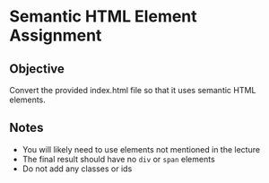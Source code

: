 # Semantic HTML Element Assignment

## Objective
Convert the provided index.html file so that it uses semantic HTML elements.

## Notes
 - You will likely need to use elements not mentioned in the lecture
 - The final result should have no `div` or `span` elements
 - Do not add any classes or ids

